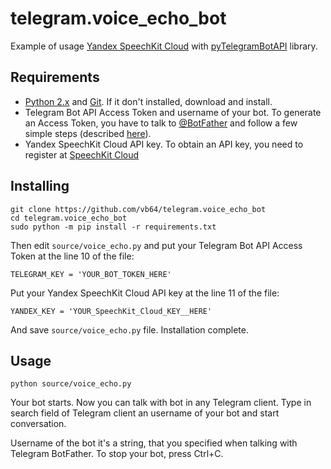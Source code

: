 # telegram.voice_echo_bot
Example of usage [Yandex SpeechKit Cloud](https://developer.tech.yandex.ru) with [pyTelegramBotAPI](https://github.com/eternnoir/pyTelegramBotAPI) library.

## Requirements

* [Python 2.x](https://www.python.org/downloads/release/python-2714/) and [Git](https://git-scm.com/downloads). If it don't installed, download and install.
* Telegram Bot API Access Token and username of your bot. To generate an Access Token, you have to talk to [@BotFather](https://t.me/botfather) and follow a few simple steps (described [here](https://core.telegram.org/bots#6-botfather)).
* Yandex SpeechKit Cloud API key. To obtain an API key, you need to register at [SpeechKit Cloud](https://developer.tech.yandex.ru)

## Installing

```
git clone https://github.com/vb64/telegram.voice_echo_bot
cd telegram.voice_echo_bot
sudo python -m pip install -r requirements.txt
```
Then edit `source/voice_echo.py` and put your Telegram Bot API Access Token at the line 10 of the file:
```
TELEGRAM_KEY = 'YOUR_BOT_TOKEN_HERE'
```
Put your Yandex SpeechKit Cloud API key at the line 11 of the file:
```
YANDEX_KEY = 'YOUR_SpeechKit_Cloud_KEY__HERE'
```
And save `source/voice_echo.py` file. Installation complete.

## Usage
```
python source/voice_echo.py
```
Your bot starts. Now you can talk with bot in any Telegram client. Type in search field of Telegram client an username of your bot and start conversation.

Username of the bot it's a string, that you specified when talking with Telegram BotFather. To stop your bot, press Ctrl+C.
